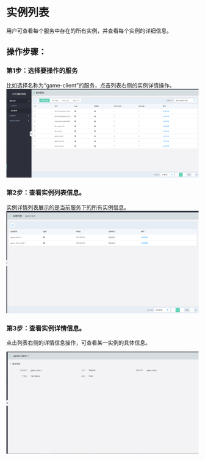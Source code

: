 #  实例列表
用户可查看每个服务中存在的所有实例，并查看每个实例的详细信息。

## 操作步骤：

###  第1步：选择要操作的服务
比如选择名称为“game-client”的服务，点击列表右侧的实例详情操作。
  ![服务管理列表](../../../../../image/Internet-Middleware/JD-Distributed-Service-Framework/service-list.png)
  
###  第2步：查看实例列表信息。
实例详情列表展示的是当前服务下的所有实例信息。
   ![服务管理列表](../../../../../image/Internet-Middleware/JD-Distributed-Service-Framework/service-instance-list.png)
  
  
  
###   第3步：查看实例详情信息。
点击列表右侧的详情信息操作，可查看某一实例的具体信息。
 
   ![服务管理列表](../../../../../image/Internet-Middleware/JD-Distributed-Service-Framework/service-instance-detail.png)
